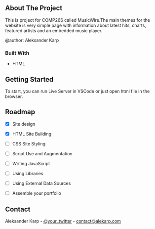 <!-- ABOUT THE PROJECT -->
## About The Project

This is project for COMP266 called MusicWire.The main themes for the website is very simple page with information about latest hits, charts, featured artists and an embedded music player.

@author: Aleksander Karp

### Built With

* HTML

<!-- GETTING STARTED -->
## Getting Started

To start, you can run Live Server in VSCode or just open html file in the browser.


<!-- ROADMAP -->
## Roadmap

- [x] Site design
- [x] HTML Site Building
- [ ] CSS Site Styling
- [ ] Script Use and Augmentation
- [ ] Writing JavaScript
- [ ] Using Libraries
- [ ] Using External Data Sources
- [ ] Assemble your portfolio


<!-- CONTACT -->
## Contact

Aleksander Karp - [@your_twitter](https://www.linkedin.com/in/aleksander-karp/) - contact@alekarp.com
